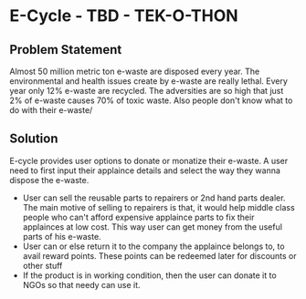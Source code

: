# E-Cycle - TBD - TEK-O-THON

## Problem Statement
 Almost 50 million metric ton e-waste are disposed every year. The environmental and health issues create by e-waste are really lethal. Every year only 12% e-waste are recycled. The adversities are so high that just 2% of e-waste causes 70% of toxic waste. Also people don't know what to do with their e-waste/
 
 ## Solution
 E-cycle provides user options to donate or monatize their e-waste.
 A user need to first input their applaince details and select the way they wanna dispose the e-waste. 
 - User can sell the reusable parts to repairers or 2nd hand parts dealer. The main motive of selling to repairers is that, it would help middle class people who can't afford expensive applaince parts to fix their applainces at low cost. This way user can get money from the useful parts of his e-waste.
 - User can or else return it to the company the applaince belongs to, to avail reward points. These points can be redeemed later for discounts or other stuff
 - If the product is in working condition, then the user can donate it to NGOs so that needy can use it.
 
 
